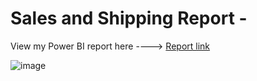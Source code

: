 
# Sales and Shipping Report - 
View my Power BI report here ----> [Report link](https://app.powerbi.com/view?r=eyJrIjoiMTdkYzgyOWUtNmY0OS00NGZhLWI0MzAtOTEwZGI3ZmRjNDhlIiwidCI6ImQ0MWZkYWIxLTdlMTUtNGNmZC1iNWZhLTcyMDBlNTRkZWI2YiJ9)

![image](https://github.com/user-attachments/assets/00d729ce-965c-42fd-b4fd-2122649af9d2)

